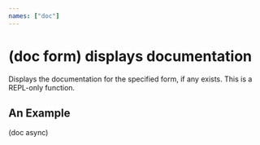 ```yaml
---
names: ["doc"]
---
```

# (doc form) displays documentation
Displays the documentation for the specified form, if any exists. This is a REPL-only function.

## An Example

  (doc async)
